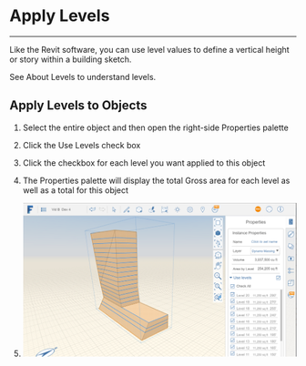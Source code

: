 # Apply Levels

----

Like the Revit software, you can use level values to define a vertical height or story within a building sketch.

See About Levels to understand levels.

## Apply Levels to Objects

1. Select the entire object and then open the right-side Properties palette
2. Click the Use Levels check box
3. Click the checkbox for each level you want applied to this object
4. The Properties palette will display the total Gross area for each level as well as a total for this object

5. ![](Images/GUID-EFE18738-2249-4331-B1C4-693F403127E0-low.png)
